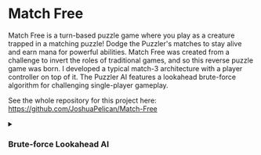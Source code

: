# Match Free
Match Free is a turn-based puzzle game where you play as a creature trapped in a matching puzzle! Dodge the Puzzler's matches to stay alive and earn mana for powerful abilities. Match Free was created from a challenge to invert the roles of traditional games, and so this reverse puzzle game was born. I developed a typical match-3 architecture with a player controller on top of it. The Puzzler AI features a lookahead brute-force algorithm for challenging single-player gameplay.

See the whole repository for this project here: https://github.com/JoshuaPelican/Match-Free

<details>
  <summary> 
    <h3>
      Brute-force Lookahead AI
    </h3>
  </summary>

  In order to have the player play as someone other than the puzzle-solver, I needed a puzzle-solving AI. This was a big technical challenge, which turned out to be really fun to make!

  The quickest and easies way for me to create a smart AI for this match 3 puzzle game was to make an AI that checked all possible matches on the board, and score each match based on a few conditions. Matches are scored higher if the match:
  - Includes the player
  - Is near the player
  - Has more orbs in its match
  - Involves more combos

This works very well because it uses all the same code that the matching algorithims use to determine matches, so it saved alot of development time.

  ```C#
  void MakeBestMatch()
  {
      List<MoveData> moves = puzzleManager.GetAllPossibleMoves();

      moves.Sort((x, y) => y.Score.CompareTo(x.Score));

      MoveData bestMove = moves[0];

      //Debug.Log("Best Move: " + bestMove.ToString() + "\n" + bestMove.Matches[0].Shape.ToString());

      puzzleManager.MakeMatch(bestMove.X1, bestMove.Y1, bestMove.X2, bestMove.Y2);
  }
  ```

```C#
// Match Scoring
if(player.x == (match.X + a) && player.y == (match.Y + b))
{
    bonus = 6;
    goto done; // End scoring cause this match wins the game
}
//True Adjacency
else if (board.IsAdjacent(player.x, player.y, match.X + a, match.Y + b, true, 1))
{
    bonus = 3;
}
// Diagonal Adjacency
else if (board.IsAdjacent(player.x, player.y, match.X + a, match.Y + b, false, 1))
{
    if(bonus < 1.25f)
        bonus = 1.25f;
}
```

The AI worked well at this point, but it needed to be smarter to outwit the player and to make the short experience challenging and more puzzle-like. This is where I had the idea to make it look a few matches ahead to determine possible combos it could make from the current board state. Now the AI simulates board matches up to 4 times to consider combo/falling matches in its calculations.

```C#
for (int s = 0; s < 4; s++) // 4 is depth
{
    deeperCopy = new PuzzleBoard(deeperCopy);

    ApplyMatches(deeperCopy, deeperMatches);
    deeperCopy.ApplyGravity();

    matches.AddRange(deeperCopy.GetMatches());
    deeperMatches = new List<MatchData>(deeperCopy.GetMatches());

    if (deeperMatches.Count == 0) //No more matches found so leave loop
        break;
}
```

I am really happy with how the AI tuned out for Match Free. It is fun and challenging to play against. If I were to change anything, I would make the difficulty adjustable by changing which of the top scoring matches are chosen, and how far ahead it can look at the board.


</details>
